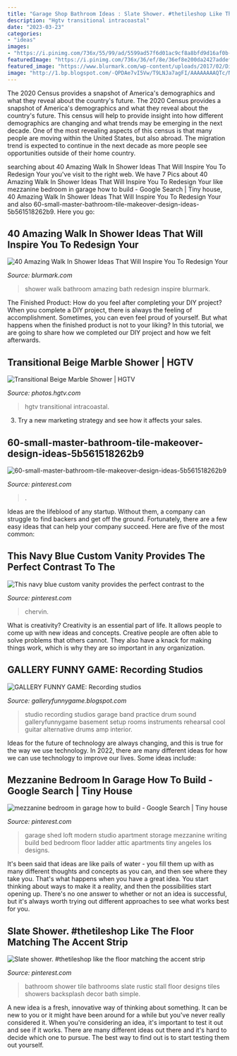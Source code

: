 ```yaml
---
title: "Garage Shop Bathroom Ideas : Slate Shower. #thetileshop Like The Floor Matching The Accent Strip"
description: "Hgtv transitional intracoastal"
date: "2023-03-23"
categories:
- "ideas"
images:
- "https://i.pinimg.com/736x/55/99/ad/5599ad57f6d01ac9cf8a8bfd9d16af0b--rustic-bathrooms-tile-bathrooms.jpg"
featuredImage: "https://i.pinimg.com/736x/36/ef/8e/36ef8e200da2427addef2832bf2cc6c9.jpg"
featured_image: "https://www.blurmark.com/wp-content/uploads/2017/02/Diferent-way-of-bath.jpg"
image: "http://1.bp.blogspot.com/-QPDAe7vI5Vw/T9LNJa7agFI/AAAAAAAAQTc/NG5fgyJ5eqs/s1600/Recording+studios+(18).jpg"
---
```



The 2020 Census provides a snapshot of America's demographics and what they reveal about the country's future.
The 2020 Census provides a snapshot of America's demographics and what they reveal about the country's future. This census will help to provide insight into how different demographics are changing and what trends may be emerging in the next decade. One of the most revealing aspects of this census is that many people are moving within the United States, but also abroad. The migration trend is expected to continue in the next decade as more people see opportunities outside of their home country.

	

		
searching about 40 Amazing Walk In Shower Ideas That Will Inspire You To Redesign Your you've visit to the right web. We have 7 Pics about 40 Amazing Walk In Shower Ideas That Will Inspire You To Redesign Your like mezzanine bedroom in garage how to build - Google Search | Tiny house, 40 Amazing Walk In Shower Ideas That Will Inspire You To Redesign Your and also 60-small-master-bathroom-tile-makeover-design-ideas-5b561518262b9. Here you go:
		
    
## 40 Amazing Walk In Shower Ideas That Will Inspire You To Redesign Your

<img loading=lazy src="https://www.blurmark.com/wp-content/uploads/2017/02/Diferent-way-of-bath.jpg" onerror="this.onerror=null;this.src='https://tse3.mm.bing.net/th?id=OIP.I7LEjfip5iAX-P4_1AcukAHaHZ&amp;pid=15.1';" alt="40 Amazing Walk In Shower Ideas That Will Inspire You To Redesign Your">

_Source: blurmark.com_

>shower walk bathroom amazing bath redesign inspire blurmark. 

	

The Finished Product: How do you feel after completing your DIY project?
When you complete a DIY project, there is always the feeling of accomplishment. Sometimes, you can even feel proud of yourself. But what happens when the finished product is not to your liking? In this tutorial, we are going to share how we completed our DIY project and how we felt afterwards.

    
## Transitional Beige Marble Shower | HGTV

<img loading=lazy src="https://hgtvhome.sndimg.com/content/dam/images/hgtv/fullset/2014/10/7/0/Pineapple-House-Interior-Design_Treasure-Coast-Renovation-master-shower.jpg.rend.hgtvcom.966.1449.suffix/1412714031986.jpeg" onerror="this.onerror=null;this.src='https://tse4.mm.bing.net/th?id=OIP.fHBKC4M89d-y7dY1lMwmHAHaLH&amp;pid=15.1';" alt="Transitional Beige Marble Shower | HGTV">

_Source: photos.hgtv.com_

>hgtv transitional intracoastal. 

	

3. Try a new marketing strategy and see how it affects your sales.

    
## 60-small-master-bathroom-tile-makeover-design-ideas-5b561518262b9

<img loading=lazy src="https://i.pinimg.com/736x/1a/57/5c/1a575cf36c1ef6b65b9ee1d93806c48b.jpg" onerror="this.onerror=null;this.src='https://tse1.mm.bing.net/th?id=OIP.wuImorZY__E2PZGLd-kK3QHaKe&amp;pid=15.1';" alt="60-small-master-bathroom-tile-makeover-design-ideas-5b561518262b9">

_Source: pinterest.com_

>. 

	

Ideas are the lifeblood of any startup. Without them, a company can struggle to find backers and get off the ground. Fortunately, there are a few easy ideas that can help your company succeed. Here are five of the most common: 

    
## This Navy Blue Custom Vanity Provides The Perfect Contrast To The

<img loading=lazy src="https://i.pinimg.com/736x/36/ef/8e/36ef8e200da2427addef2832bf2cc6c9.jpg" onerror="this.onerror=null;this.src='https://tse4.mm.bing.net/th?id=OIP.ifzneMy_0lIsQ-_s1fiysAHaLG&amp;pid=15.1';" alt="This navy blue custom vanity provides the perfect contrast to the">

_Source: pinterest.com_

>chervin. 

	

What is creativity?
Creativity is an essential part of life. It allows people to come up with new ideas and concepts. Creative people are often able to solve problems that others cannot. They also have a knack for making things work, which is why they are so important in any organization.

    
## GALLERY FUNNY GAME: Recording Studios

<img loading=lazy src="http://1.bp.blogspot.com/-QPDAe7vI5Vw/T9LNJa7agFI/AAAAAAAAQTc/NG5fgyJ5eqs/s1600/Recording+studios+(18).jpg" onerror="this.onerror=null;this.src='https://tse4.mm.bing.net/th?id=OIP.l4aSW7Qpb7lRZhAXS0tMJAHaFZ&amp;pid=15.1';" alt="GALLERY FUNNY GAME: Recording studios">

_Source: galleryfunnygame.blogspot.com_

>studio recording studios garage band practice drum sound galleryfunnygame basement setup rooms instruments rehearsal cool guitar alternative drums amp interior. 

	

Ideas for the future of technology are always changing, and this is true for the way we use technology. In 2022, there are many different ideas for how we can use technology to improve our lives. Some ideas include: 

    
## Mezzanine Bedroom In Garage How To Build - Google Search | Tiny House

<img loading=lazy src="https://i.pinimg.com/736x/36/95/df/3695df5565ba04ba81575d3a04702931--garage-loft-apartment-loft-apartments.jpg" onerror="this.onerror=null;this.src='https://tse4.mm.bing.net/th?id=OIP.qDJSI-CkLxjZPllssZEWNQHaLH&amp;pid=15.1';" alt="mezzanine bedroom in garage how to build - Google Search | Tiny house">

_Source: pinterest.com_

>garage shed loft modern studio apartment storage mezzanine writing build bed bedroom floor ladder attic apartments tiny angeles los designs. 

	

It's been said that ideas are like pails of water - you fill them up with as many different thoughts and concepts as you can, and then see where they take you. That's what happens when you have a great idea. You start thinking about ways to make it a reality, and then the possibilities start opening up. There's no one answer to whether or not an idea is successful, but it's always worth trying out different approaches to see what works best for you.

    
## Slate Shower. #thetileshop Like The Floor Matching The Accent Strip

<img loading=lazy src="https://i.pinimg.com/736x/55/99/ad/5599ad57f6d01ac9cf8a8bfd9d16af0b--rustic-bathrooms-tile-bathrooms.jpg" onerror="this.onerror=null;this.src='https://tse2.mm.bing.net/th?id=OIP.yOD08KqsYHUOxssQAjSJlwHaNL&amp;pid=15.1';" alt="Slate shower. #thetileshop like the floor matching the accent strip">

_Source: pinterest.com_

>bathroom shower tile bathrooms slate rustic stall floor designs tiles showers backsplash decor bath simple. 

	

A new idea is a fresh, innovative way of thinking about something. It can be new to you or it might have been around for a while but you've never really considered it. When you're considering an idea, it's important to test it out and see if it works. There are many different ideas out there and it's hard to decide which one to pursue. The best way to find out is to start testing them out yourself.


